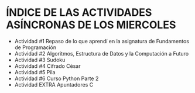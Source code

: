 # ÍNDICE DE LAS ACTIVIDADES ASÍNCRONAS DE LOS MIERCOLES
- Actividad #1 Repaso de lo que aprendí en la asignatura de Fundamentos de Programación
- Actividad #2 Algoritmos, Estructura de Datos y la Computación a Futuro
- Actividad #3 Sudoku
- Actividad #4 Cifrado César
- Actividad #5 Pila
- Actividad #6 Curso Python Parte 2
- Actividad EXTRA Apuntadores C
